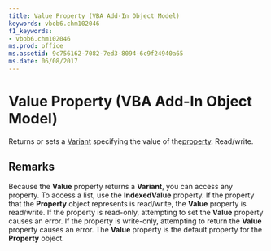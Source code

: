 ```yaml
---
title: Value Property (VBA Add-In Object Model)
keywords: vbob6.chm102046
f1_keywords:
- vbob6.chm102046
ms.prod: office
ms.assetid: 9c756162-7082-7ed3-8094-6c9f24940a65
ms.date: 06/08/2017
---
```



# Value Property (VBA Add-In Object Model)



Returns or sets a [Variant](../../Glossary/vbe-glossary.md) specifying the value of the[property](../../Glossary/vbe-glossary.md). Read/write.

## Remarks

Because the  **Value** property returns a **Variant**, you can access any property. To access a list, use the **IndexedValue** property.
If the property that the  **Property** object represents is read/write, the **Value** property is read/write. If the property is read-only, attempting to set the **Value** property causes an error. If the property is write-only, attempting to return the **Value** property causes an error.
The  **Value** property is the default property for the **Property** object.

